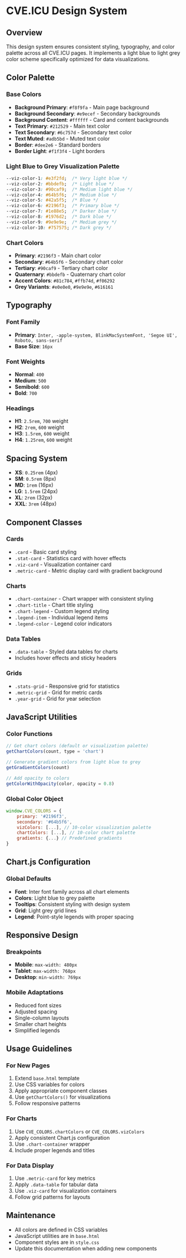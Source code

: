 # CVE.ICU Design System

## Overview
This design system ensures consistent styling, typography, and color palette across all CVE.ICU pages. It implements a light blue to light grey color scheme specifically optimized for data visualizations.

## Color Palette

### Base Colors
- **Background Primary**: `#f8f9fa` - Main page background
- **Background Secondary**: `#e9ecef` - Secondary backgrounds
- **Background Content**: `#ffffff` - Card and content backgrounds
- **Text Primary**: `#212529` - Main text color
- **Text Secondary**: `#6c757d` - Secondary text color
- **Text Muted**: `#adb5bd` - Muted text color
- **Border**: `#dee2e6` - Standard borders
- **Border Light**: `#f1f3f4` - Light borders

### Light Blue to Grey Visualization Palette
```css
--viz-color-1: #e3f2fd;  /* Very light blue */
--viz-color-2: #bbdefb;  /* Light blue */
--viz-color-3: #90caf9;  /* Medium light blue */
--viz-color-4: #64b5f6;  /* Medium blue */
--viz-color-5: #42a5f5;  /* Blue */
--viz-color-6: #2196f3;  /* Primary blue */
--viz-color-7: #1e88e5;  /* Darker blue */
--viz-color-8: #1976d2;  /* Dark blue */
--viz-color-9: #9e9e9e;  /* Medium grey */
--viz-color-10: #757575; /* Dark grey */
```

### Chart Colors
- **Primary**: `#2196f3` - Main chart color
- **Secondary**: `#64b5f6` - Secondary chart color
- **Tertiary**: `#90caf9` - Tertiary chart color
- **Quaternary**: `#bbdefb` - Quaternary chart color
- **Accent Colors**: `#81c784`, `#ffb74d`, `#f06292`
- **Grey Variants**: `#e0e0e0`, `#9e9e9e`, `#616161`

## Typography

### Font Family
- **Primary**: `Inter, -apple-system, BlinkMacSystemFont, 'Segoe UI', Roboto, sans-serif`
- **Base Size**: `16px`

### Font Weights
- **Normal**: `400`
- **Medium**: `500`
- **Semibold**: `600`
- **Bold**: `700`

### Headings
- **H1**: `2.5rem`, `700` weight
- **H2**: `2rem`, `600` weight
- **H3**: `1.5rem`, `600` weight
- **H4**: `1.25rem`, `600` weight

## Spacing System
- **XS**: `0.25rem` (4px)
- **SM**: `0.5rem` (8px)
- **MD**: `1rem` (16px)
- **LG**: `1.5rem` (24px)
- **XL**: `2rem` (32px)
- **XXL**: `3rem` (48px)

## Component Classes

### Cards
- `.card` - Basic card styling
- `.stat-card` - Statistics card with hover effects
- `.viz-card` - Visualization container card
- `.metric-card` - Metric display card with gradient background

### Charts
- `.chart-container` - Chart wrapper with consistent styling
- `.chart-title` - Chart title styling
- `.chart-legend` - Custom legend styling
- `.legend-item` - Individual legend items
- `.legend-color` - Legend color indicators

### Data Tables
- `.data-table` - Styled data tables for charts
- Includes hover effects and sticky headers

### Grids
- `.stats-grid` - Responsive grid for statistics
- `.metric-grid` - Grid for metric cards
- `.year-grid` - Grid for year selection

## JavaScript Utilities

### Color Functions
```javascript
// Get chart colors (default or visualization palette)
getChartColors(count, type = 'chart')

// Generate gradient colors from light blue to grey
getGradientColors(count)

// Add opacity to colors
getColorWithOpacity(color, opacity = 0.8)
```

### Global Color Object
```javascript
window.CVE_COLORS = {
    primary: '#2196f3',
    secondary: '#64b5f6',
    vizColors: [...], // 10-color visualization palette
    chartColors: [...], // 10-color chart palette
    gradients: {...} // Predefined gradients
}
```

## Chart.js Configuration

### Global Defaults
- **Font**: Inter font family across all chart elements
- **Colors**: Light blue to grey palette
- **Tooltips**: Consistent styling with design system
- **Grid**: Light grey grid lines
- **Legend**: Point-style legends with proper spacing

## Responsive Design

### Breakpoints
- **Mobile**: `max-width: 480px`
- **Tablet**: `max-width: 768px`
- **Desktop**: `min-width: 769px`

### Mobile Adaptations
- Reduced font sizes
- Adjusted spacing
- Single-column layouts
- Smaller chart heights
- Simplified legends

## Usage Guidelines

### For New Pages
1. Extend `base.html` template
2. Use CSS variables for colors
3. Apply appropriate component classes
4. Use `getChartColors()` for visualizations
5. Follow responsive patterns

### For Charts
1. Use `CVE_COLORS.chartColors` or `CVE_COLORS.vizColors`
2. Apply consistent Chart.js configuration
3. Use `.chart-container` wrapper
4. Include proper legends and titles

### For Data Display
1. Use `.metric-card` for key metrics
2. Apply `.data-table` for tabular data
3. Use `.viz-card` for visualization containers
4. Follow grid patterns for layouts

## Maintenance
- All colors are defined in CSS variables
- JavaScript utilities are in `base.html`
- Component styles are in `style.css`
- Update this documentation when adding new components
